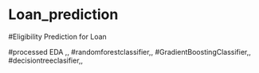 # Loan_prediction

#Eligibility Prediction for Loan

#processed EDA ,,
#randomforestclassifier,,
#GradientBoostingClassifier,,
#decisiontreeclasifier,,
